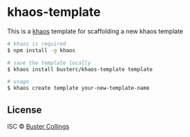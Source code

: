 # khaos-template

This is a [khaos](https://github.com/segmentio/khaos) template for scaffolding a new khaos template

```sh
# khaos is required
$ npm install -g khaos

# save the template locally
$ khaos install busterc/khaos-template template

# usage
$ khaos create template your-new-template-name
```

## License

ISC &copy; [Buster Collings](https://about.me/buster)
